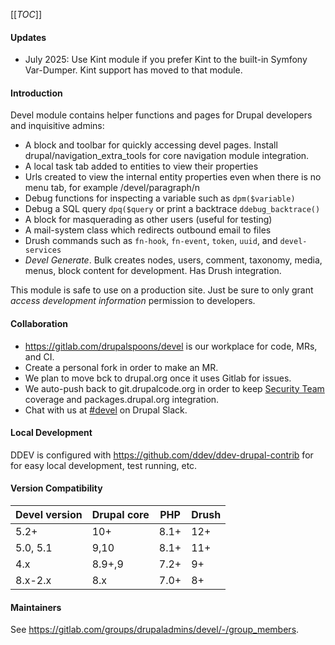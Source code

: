 [[_TOC_]]

#### Updates

- July 2025: Use Kint module if you prefer Kint to the built-in Symfony Var-Dumper. Kint
support has moved to that module.

#### Introduction

Devel module contains helper functions and pages for Drupal developers and
inquisitive admins:

 - A block and toolbar for quickly accessing devel pages. Install drupal/navigation_extra_tools for core navigation module integration.
 - A local task tab added to entities to view their properties
 - Urls created to view the internal entity properties even when there is no menu tab, for example /devel/paragraph/n
 - Debug functions for inspecting a variable such as `dpm($variable)`
 - Debug a SQL query `dpq($query` or print a backtrace `ddebug_backtrace()`
 - A block for masquerading as other users (useful for testing)
 - A mail-system class which redirects outbound email to files
 - Drush commands such as `fn-hook`, `fn-event`, `token`, `uuid`, and `devel-services`
 - *Devel Generate*. Bulk creates nodes, users, comment, taxonomy, media, menus, block content for development. Has
 Drush integration.

This module is safe to use on a production site. Just be sure to only grant
_access development information_ permission to developers.

#### Collaboration
- https://gitlab.com/drupalspoons/devel is our workplace for code, MRs, and CI.
- Create a personal fork in order to make an MR.
- We plan to move bck to drupal.org once it uses Gitlab for issues.
- We auto-push back to git.drupalcode.org in order to keep
[Security Team](https://www.drupal.org/security) coverage and packages.drupal.org integration.
- Chat with us at [#devel](https://drupal.slack.com/archives/C012WAW1MH6) on Drupal Slack.

#### Local Development
DDEV is configured with https://github.com/ddev/ddev-drupal-contrib for for easy
local development, test running, etc.

#### Version Compatibility
| Devel version | Drupal core | PHP  | Drush |
|---------------|-------------|------|-------|
| 5.2+          | 10+         | 8.1+ | 12+   |
| 5.0, 5.1      | 9,10        | 8.1+ | 11+   |
| 4.x           | 8.9+,9      | 7.2+ | 9+    |
| 8.x-2.x       | 8.x         | 7.0+ | 8+    |

#### Maintainers

See https://gitlab.com/groups/drupaladmins/devel/-/group_members.
